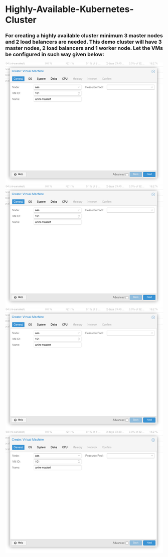 # Highly-Available-Kubernetes-Cluster

### <p style="text-aligh:justify">For creating a highly available cluster minimum 3 master nodes and 2 load balancers are needed. This demo cluster will have 3 master nodes, 2 load balancers and 1 worker node. Let the VMs be configured in such way given below:</p> ###
<img src="https://github.com/animshamura/Highly-Available-Kubernetes-Cluster/blob/main/screenshots/pr1.png?raw=true">
<img src="https://github.com/animshamura/Highly-Available-Kubernetes-Cluster/blob/main/screenshots/pr1.png?raw=true">
<img src="https://github.com/animshamura/Highly-Available-Kubernetes-Cluster/blob/main/screenshots/pr1.png?raw=true">
<img src="https://github.com/animshamura/Highly-Available-Kubernetes-Cluster/blob/main/screenshots/pr1.png?raw=true">
